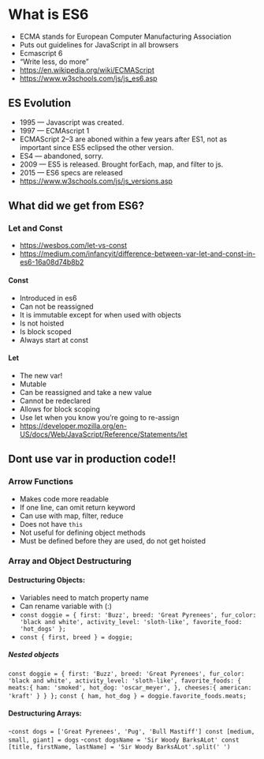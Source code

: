 # What is ES6

- ECMA stands for European Computer Manufacturing Association
- Puts out guidelines for JavaScript in all browsers
- Ecmascript 6
- “Write less, do more”
- <https://en.wikipedia.org/wiki/ECMAScript>
- <https://www.w3schools.com/js/js_es6.asp>

## ES Evolution

- 1995 — Javascript was created.
- 1997 — ECMAscript 1
- ECMAScript 2–3 are aboned within a few years after ES1, not as important since ES5 eclipsed the other version.
- ES4 — abandoned, sorry.
- 2009 — ES5 is released. Brought forEach, map, and filter to js.
- 2015 — ES6 specs are released
- <https://www.w3schools.com/js/js_versions.asp>

## What did we get from ES6?

### Let and Const

- <https://wesbos.com/let-vs-const>
- <https://medium.com/infancyit/difference-between-var-let-and-const-in-es6-16a08d74b8b2>

#### Const

- Introduced in es6
- Can not be reassigned
- It is immutable except for when used with objects
- Is not hoisted
- Is block scoped
- Always start at const

#### Let

- The new var!
- Mutable
- Can be reassigned and take a new value
- Cannot be redeclared
- Allows for block scoping
- Use let when you know you’re going to re-assign
- <https://developer.mozilla.org/en-US/docs/Web/JavaScript/Reference/Statements/let>

## Dont use var in production code!!

### Arrow Functions

- Makes code more readable
- If one line, can omit return keyword
- Can use with map, filter, reduce
- Does not have `this`
- Not useful for defining object methods
- Must be defined before they are used, do not get hoisted

### Array and Object Destructuring

#### Destructuring Objects:

- Variables need to match property name
- Can rename variable with (:)
- `const doggie = {
    first: 'Buzz',
    breed: 'Great Pyrenees',
    fur_color: 'black and white',
    activity_level: 'sloth-like',
    favorite_food: 'hot_dogs'
    };`
- `const { first, breed } = doggie;`

##### Nested objects

`const doggie = {
 first: 'Buzz',
 breed: 'Great Pyrenees',
 fur_color: 'black and white',
 activity_level: 'sloth-like',
 favorite_foods: {
   meats:{
     ham: 'smoked',
     hot_dog: 'oscar_meyer',
   },
   cheeses:{
     american: 'kraft'
   }
 }
};`
`const { ham, hot_dog } = doggie.favorite_foods.meats;`

#### Destructuring Arrays:

-`const dogs = ['Great Pyrenees', 'Pug', 'Bull Mastiff']
    const [medium, small, giant] = dogs`
-`const dogsName = 'Sir Woody BarksALot'
    const [title, firstName, lastName] = 'Sir Woody BarksALot'.split(' ')`
